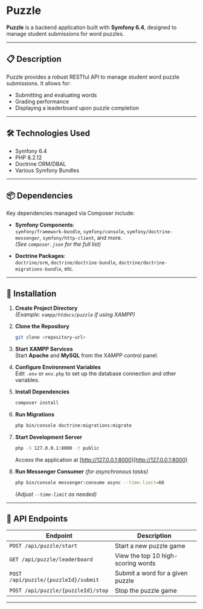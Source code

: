 # Puzzle

**Puzzle** is a backend application built with **Symfony 6.4**, designed to manage student submissions for word puzzles.

---

## 📋 Description

Puzzle provides a robust RESTful API to manage student word puzzle submissions. It allows for:

- Submitting and evaluating words
- Grading performance
- Displaying a leaderboard upon puzzle completion

---

## 🛠 Technologies Used

- Symfony 6.4  
- PHP 8.2.12  
- Doctrine ORM/DBAL  
- Various Symfony Bundles  

---

## 📦 Dependencies

Key dependencies managed via Composer include:

- **Symfony Components**:  
  `symfony/framework-bundle`, `symfony/console`, `symfony/doctrine-messenger`, `symfony/http-client`, and more.  
  *(See `composer.json` for the full list)*

- **Doctrine Packages**:  
  `doctrine/orm`, `doctrine/doctrine-bundle`, `doctrine/doctrine-migrations-bundle`, etc.

---

## 🚀 Installation

1. **Create Project Directory**  
   *(Example: `xampp/htdocs/puzzle` if using XAMPP)*

2. **Clone the Repository**

   ```bash
   git clone <repository-url>
   ```

3. **Start XAMPP Services**  
   Start **Apache** and **MySQL** from the XAMPP control panel.

4. **Configure Environment Variables**  
   Edit `.env` or `env.php` to set up the database connection and other variables.

5. **Install Dependencies**

   ```bash
   composer install
   ```

6. **Run Migrations**

   ```bash
   php bin/console doctrine:migrations:migrate
   ```

7. **Start Development Server**

   ```bash
   php -S 127.0.0.1:8000 -t public
   ```

   Access the application at [http://127.0.0.1:8000](http://127.0.0.1:8000)

8. **Run Messenger Consumer** *(for asynchronous tasks)*

   ```bash
   php bin/console messenger:consume async --time-limit=60
   ```

   *(Adjust `--time-limit` as needed)*

---

## 📡 API Endpoints

| Endpoint | Description |
|----------|-------------|
| `POST /api/puzzle/start` | Start a new puzzle game |
| `GET /api/puzzle/leaderboard` | View the top 10 high-scoring words |
| `POST /api/puzzle/{puzzleId}/submit` | Submit a word for a given puzzle |
| `POST /api/puzzle/{puzzleId}/stop` | Stop the puzzle game |

---
